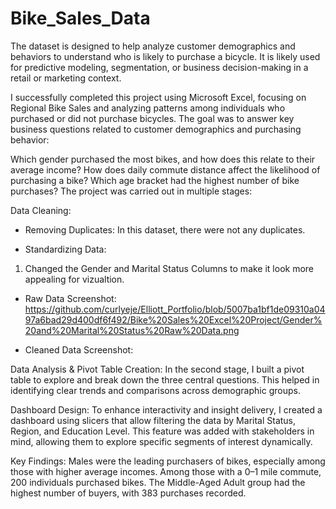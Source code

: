 # Bike_Sales_Data

The dataset is designed to help analyze customer demographics and behaviors to understand who is likely to purchase a bicycle. It is likely used for predictive modeling, segmentation, or business decision-making in a retail or marketing context.

I successfully completed this project using Microsoft Excel, focusing on Regional Bike Sales and analyzing patterns among individuals who purchased or did not purchase bicycles. The goal was to answer key business questions related to customer demographics and purchasing behavior:

Which gender purchased the most bikes, and how does this relate to their average income?
How does daily commute distance affect the likelihood of purchasing a bike?
Which age bracket had the highest number of bike purchases?
The project was carried out in multiple stages:

Data Cleaning:

- Removing Duplicates: In this dataset, there were not any duplicates.

- Standardizing Data:

1. Changed the Gender and Marital Status Columns to make it look more appealing for vizualtion.

- Raw Data Screenshot: https://github.com/curlyeje/Elliott_Portfolio/blob/5007ba1bf1de09310a0497a6bad29d400df6f492/Bike%20Sales%20Excel%20Project/Gender%20and%20Marital%20Status%20Raw%20Data.png

- Cleaned Data Screenshot: 



Data Analysis & Pivot Table Creation:
In the second stage, I built a pivot table to explore and break down the three central questions. This helped in identifying clear trends and comparisons across demographic groups.

Dashboard Design:
To enhance interactivity and insight delivery, I created a dashboard using slicers that allow filtering the data by Marital Status, Region, and Education Level. This feature was added with stakeholders in mind, allowing them to explore specific segments of interest dynamically.

Key Findings:
Males were the leading purchasers of bikes, especially among those with higher average incomes.
Among those with a 0–1 mile commute, 200 individuals purchased bikes.
The Middle-Aged Adult group had the highest number of buyers, with 383 purchases recorded.
